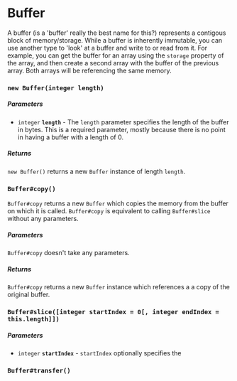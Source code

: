 # Buffer

A buffer (is a 'buffer' really the best name for this?) represents a contigous block of memory/storage. While a buffer is inherently immutable, you can use another type to 'look' at a buffer and write to or read from it. For example, you can get the buffer for an array using the `storage` property of the array, and then create a second array with the buffer of the previous array. Both arrays will be referencing the same memory.

### `new Buffer(integer length)`

##### Parameters

* `integer` **`length`** - The `length` parameter specifies the length of the buffer in bytes. This is a required parameter, mostly because there is no point in having a buffer with a length of 0.

##### Returns

`new Buffer()` returns a new `Buffer` instance of length `length`. 

### `Buffer#copy()`

`Buffer#copy` returns a new `Buffer` which copies the memory from the buffer on which it is called. `Buffer#copy` is equivalent to calling `Buffer#slice` without any parameters.

##### Parameters

`Buffer#copy` doesn't take any parameters.

##### Returns

`Buffer#copy` returns a new `Buffer` instance which references a a copy of the original buffer.

### `Buffer#slice([integer startIndex = 0[, integer endIndex = this.length]])`

##### Parameters

* `integer` **`startIndex`** - `startIndex` optionally specifies the 

### `Buffer#transfer()`